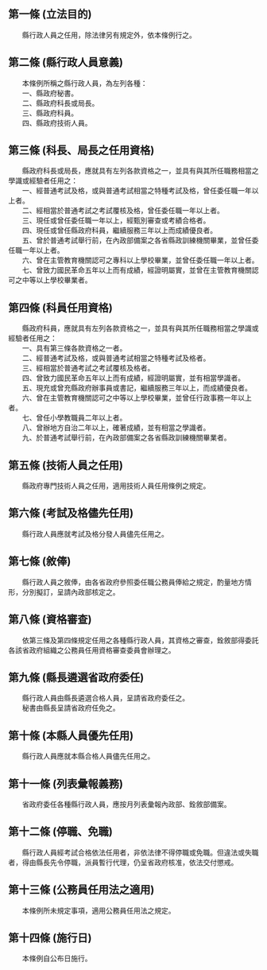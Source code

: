 第一條 (立法目的)
-----------------
　　縣行政人員之任用，除法律另有規定外，依本條例行之。  


第二條 (縣行政人員意義)
-----------------------
　　本條例所稱之縣行政人員，為左列各種：  
　　一、縣政府秘書。  
　　二、縣政府科長或局長。  
　　三、縣政府科員。  
　　四、縣政府技術人員。  


第三條 (科長、局長之任用資格)
-----------------------------
　　縣政府科長或局長，應就具有左列各款資格之一，並具有與其所任職務相當之學識或經驗者任用之：  
　　一、經普通考試及格，或與普通考試相當之特種考試及格，曾任委任職一年以上者。  
　　二、經相當於普通考試之考試覆核及格，曾任委任職一年以上者。  
　　三、現任或曾任委任職一年以上，經甄別審查或考績合格者。  
　　四、現任或曾任縣政府科員，繼續服務三年以上而成績優良者。  
　　五、曾於普通考試舉行前，在內政部備案之各省縣政訓練機關畢業，並曾任委任職一年以上者。  
　　六、曾在主管教育機關認可之專科以上學校畢業，並曾任委任職一年以上者。  
　　七、曾致力國民革命五年以上而有成績，經證明屬實，並曾在主管教育機關認可之中等以上學校畢業者。  


第四條 (科員任用資格)
---------------------
　　縣政府科員，應就具有左列各款資格之一，並具有與其所任職務相當之學識或經驗者任用之：  
　　一、具有第三條各款資格之一者。  
　　二、經普通考試及格，或與普通考試相當之特種考試及格者。  
　　三、經相當於普通考試之考試覆核及格者。  
　　四、曾致力國民革命五年以上而有成績，經證明屬實，並有相當學識者。  
　　五、現充或曾充縣政府辦事員或書記，繼續服務三年以上，而成績優良者。  
　　六、曾在主管教育機關認可之中等以上學校畢業，並曾任行政事務一年以上者。  
　　七、曾任小學教職員二年以上者。  
　　八、曾辦地方自治二年以上，確著成績，並有相當之學識者。  
　　九、於普通考試舉行前，在內政部備案之各省縣政訓練機關畢業者。  


第五條 (技術人員之任用)
-----------------------
　　縣政府專門技術人員之任用，適用技術人員任用條例之規定。  


第六條 (考試及格儘先任用)
-------------------------
　　縣行政人員應就考試及格分發人員儘先任用之。  


第七條 (敘俸)
-------------
　　縣行政人員之敘俸，由各省政府參照委任職公務員俸給之規定，酌量地方情形，分別擬訂，呈請內政部核定之。  


第八條 (資格審查)
-----------------
　　依第三條及第四條規定任用之各種縣行政人員，其資格之審查，銓敘部得委託各該省政府組織之公務員任用資格審查委員會辦理之。  


第九條 (縣長遴選省政府委任)
---------------------------
　　縣行政人員由縣長遴選合格人員，呈請省政府委任之。  
　　秘書由縣長呈請省政府任免之。  


第十條 (本縣人員優先任用)
-------------------------
　　縣行政人員應就本縣合格人員儘先任用之。  


第十一條 (列表彙報義務)
-----------------------
　　省政府委任各種縣行政人員，應按月列表彙報內政部、銓敘部備案。  


第十二條 (停職、免職)
---------------------
　　縣行政人員經考試合格依法任用者，非依法律不得停職或免職。但違法或失職者，得由縣長先令停職，派員暫行代理，仍呈省政府核准，依法交付懲戒。  


第十三條 (公務員任用法之適用)
-----------------------------
　　本條例所未規定事項，適用公務員任用法之規定。  


第十四條 (施行日)
-----------------
　　本條例自公布日施行。